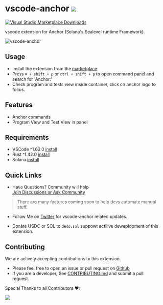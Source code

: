 # vscode-anchor ![](https://slate.textile.io/ipfs/bafkreihjdwpe3zqb75ohajqp7lxmajwo2ybuxenlh7o3j7apy3i7iustx4)  

[![Visual Studio Marketplace Downloads](https://img.shields.io/visual-studio-marketplace/d/Ayushh.vscode-anchor)](https://marketplace.visualstudio.com/items?itemName=Ayushh.vscode-anchor)

vscode extension for Anchor (Solana's Sealevel runtime Framework).

![vscode-anchor](https://slate.textile.io/ipfs/bafkreigl2tx7oi5e7o4e73a4rbqjqb5kqtktfdepdx5rwxlunt7viovw6u)

## Usage  
- Install the extension from the [marketplace](https://marketplace.visualstudio.com/items?itemName=Ayushh.vscode-anchor)  
- Press ```⌘ + shift + p``` or ```ctrl + shift + p``` to open command panel and search for 'Anchor:'  
- Check program and tests view inside container, click on anchor logo to focus.

## Features
- Anchor commands
- Program View and Test View in panel
## Requirements
- VSCode ^1.63.0 [install](https://code.visualstudio.com/download)
- Rust   ^1.42.0 [install](https://rustup.rs)
- Solana         [install](https://docs.solana.com/cli/install-solana-cli-tools#use-solanas-install-tool)

## Quick Links
- Have Questions? Community will help  
[Join Discussions or Ask Community](https://github.com/heyAyushh/vscode-anchor/discussions)

> There are many features coming soon to help devs automate manual stuff. 

- Follow Me on [Twitter](https://twitter.com/heyayushh) for vscode-anchor related updates.  

-  Donàte USDC or SOL to ```dedo.sol``` suppowt actiiive deweplopment of this extension. 

## Contributing

We are actively accepting contributions to this extension.
- Please feel free to open an issue or pull request on [Github](https://github.com/heyAyushh/vscode-anchor/issues)
- If you are a developer, See [CONTRIBUTING.md](https://github.com/heyAyushh/vscode-anchor/blob/main/.github/CONTRIBUTING.md) and submit a pull request.

Special Thanks to all Contributors ❤️:

<a href="https://github.com/heyayushh/vscode-anchor/graphs/contributors">
  <img src="https://contrib.rocks/image?repo=heyayushh/vscode-anchor" />
</a>
